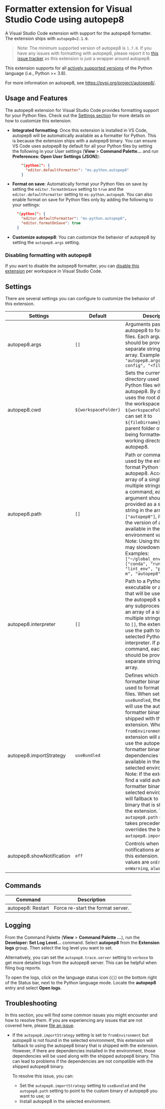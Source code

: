 # Formatter extension for Visual Studio Code using autopep8

A Visual Studio Code extension with support for the autopep8 formatter. The
extension ships with `autopep8=2.1.0`.

> Note: The minimum supported version of autopep8 is `1.7.0`. If you have any
> issues with formatting with autopep8, please report it to
> [this issue tracker](https://github.com/hhatto/autopep8/issues) as this
> extension is just a wrapper around autopep8.

This extension supports for all
[actively supported versions](https://devguide.python.org/#status-of-python-branches)
of the Python language (i.e., Python >= 3.8).

For more information on autopep8, see https://pypi.org/project/autopep8/.

## Usage and Features

The autopep8 extension for Visual Studio Code provides formatting support for
your Python files. Check out the [Settings section](#settings) for more details
on how to customize this extension.

-   **Integrated formatting**: Once this extension is installed in VS Code,
    autopep8 will be automatically available as a formatter for Python. This is
    because the extension ships with a autopep8 binary. You can ensure VS Code
    uses autopep8 by default for all your Python files by setting the following
    in your User settings (**View** > **Command Palette...** and run
    **Preferences: Open User Settings (JSON)**):

    ```json
        "[python]": {
          "editor.defaultFormatter": "ms-python.autopep8"
        }
    ```

-   **Format on save**: Automatically format your Python files on save by
    setting the `editor.formatOnSave` setting to `true` and the
    `editor.defaultFormatter` setting to `ms-python.autopep8`. You can also
    enable format on save for Python files only by adding the following to your
    settings:

    ```json
      "[python]": {
        "editor.defaultFormatter": "ms-python.autopep8",
        "editor.formatOnSave": true
      }
    ```

-   **Customize autopep8**: You can customize the behavior of autopep8 by
    setting the `autopep8.args` setting.

### Disabling formatting with autopep8

If you want to disable the autopep8 formatter, you can
[disable this extension](https://code.visualstudio.com/docs/editor/extension-marketplace#_disable-an-extension)
per workspace in Visual Studio Code.

## Settings

There are several settings you can configure to customize the behavior of this
extension.

<table>
  <thead>
    <tr>
      <th>Settings</th>
      <th>Default</th>
      <th>Description</th>
    </tr>
  </thead>
  <tbody>
    <tr>
      <td>autopep8.args</td>
      <td><code>[]</code></td>
      <td>Arguments passed to autopep8 to format Python files. Each argument should be provided as a separate string in the array. Example: <code>"autopep8.args" = ["--config", "&lt;file&gt;"]</code></td>
    </tr>
    <tr>
      <td>autopep8.cwd</td>
      <td><code>${workspaceFolder}</code></td>
      <td>Sets the current working directory used to format Python files with autopep8. By default, it uses the root directory of the workspace <code>${workspaceFolder}</code>. You can set it to <code>${fileDirname}</code> to use the parent folder of the file being formatted as the working directory for autopep8.</td>
    </tr>
    <tr>
      <td>autopep8.path</td>
      <td><code>[]</code></td>
      <td>Path or command to be used by the extension to format Python files with autopep8. Accepts an array of a single or multiple strings. If passing a command, each argument should be provided as a separate string in the array. If set to <code>["autopep8"]</code>, it will use the version of autopep8 available in the <code>PATH</code> environment variable. Note: Using this option may slowdown formatting. <br> Examples: <br> <code>["~/global_env/autopep8"]</code> <br> <code>["conda", "run", "-n", "lint_env", "python", "-m", "autopep8"]</code></td>
    </tr>
    <tr>
      <td>autopep8.interpreter</td>
      <td><code>[]</code></td>
      <td>Path to a Python executable or a command that will be used to launch the autopep8 server and any subprocess. Accepts an array of a single or multiple strings. When set to <code>[]</code>, the extension will use the path to the selected Python interpreter. If passing a command, each argument should be provided as a separate string in the array.</td>
    </tr>
    <tr>
      <td>autopep8.importStrategy</td>
      <td><code>useBundled</code></td>
      <td>Defines which autopep8 formatter binary to be used to format Python files. When set to <code>useBundled</code>, the extension will use the autopep8 formatter binary that is shipped with the extension. When set to <code>fromEnvironment</code>, the extension will attempt to use the autopep8 formatter binary and all dependencies that are available in the currently selected environment. <br> Note: If the extension can't find a valid autopep8 formatter binary in the selected environment, it will fallback to using the binary that is shipped with the extension. The <code>autopep8.path</code> setting takes precedence and overrides the behavior of <code>autopep8.importStrategy </code>.</td>
    </tr>
    <tr>
      <td>autopep8.showNotification</td>
      <td><code>off</code></td>
      <td>Controls when notifications are shown by this extension. Accepted values are <code>onError</code>, <code>onWarning</code>, <code>always</code> and <code>off</code>.</td>
    </tr>
  </tbody>
</table>

## Commands

| Command           | Description                       |
| ----------------- | --------------------------------- |
| autopep8: Restart | Force re-start the format server. |

## Logging

From the Command Palette (**View** > **Command Palette ...**), run the
**Developer: Set Log Level...** command. Select **autopep8** from the
**Extension logs** group. Then select the log level you want to set.

Alternatively, you can set the `autopep8.trace.server` setting to `verbose` to
get more detailed logs from the autopep8 server. This can be helpful when filing
bug reports.

To open the logs, click on the language status icon (`{}`) on the bottom right
of the Status bar, next to the Python language mode. Locate the **autopep8**
entry and select **Open logs**.

## Troubleshooting

In this section, you will find some common issues you might encounter and how to
resolve them. If you are experiencing any issues that are not covered here,
please [file an issue](https://github.com/microsoft/vscode-autopep8/issues).

-   If the `autopep8.importStrategy` setting is set to `fromEnvironment` but
    autopep8 is not found in the selected environment, this extension will
    fallback to using the autopep8 binary that is shipped with the extension.
    However, if there are dependencies installed in the environment, those
    dependencies will be used along with the shipped autopep8 binary. This can
    lead to problems if the dependencies are not compatible with the shipped
    autopep8 binary.

    To resolve this issue, you can:

    -   Set the `autopep8.importStrategy` setting to `useBundled` and the
        `autopep8.path` setting to point to the custom binary of autopep8 you
        want to use; or
    -   Install autopep8 in the selected environment.
